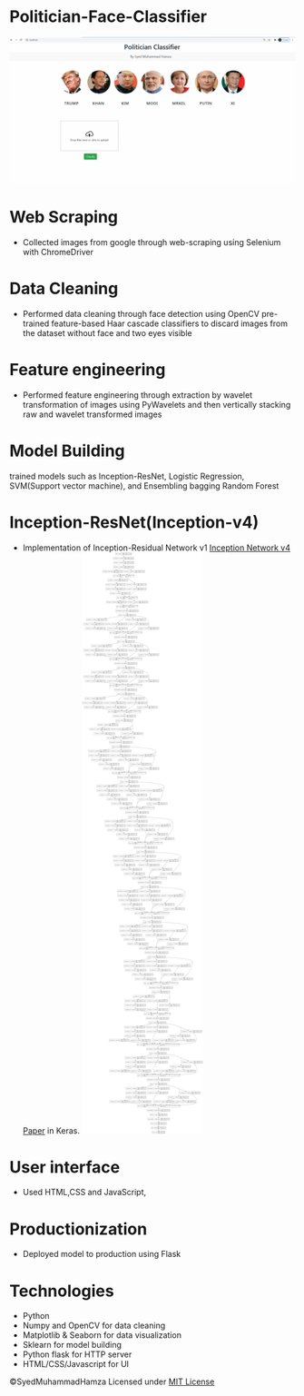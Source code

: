 # Politician-Face-Classifier
![Alt Text](https://github.com/SyedMuhammadHamza/Politician-Face-Classifier/blob/main/UI_Snapshot.gif)
# Web Scraping
* Collected images from google through web-scraping using Selenium with ChromeDriver 

# Data Cleaning
*  Performed data cleaning through face detection using OpenCV pre-trained feature-based  Haar cascade classifiers to discard images from the dataset without face and two eyes visible  

# Feature engineering
* Performed feature engineering through extraction by wavelet transformation of images using PyWavelets and then vertically stacking raw and wavelet transformed images 

# Model Building
 trained models such as Inception-ResNet, Logistic Regression, SVM(Support vector machine), and Ensembling bagging Random Forest
 
# Inception-ResNet(Inception-v4)
* Implementation of Inception-Residual Network v1 [Inception Network v4 Paper](http://arxiv.org/pdf/1602.07261v1.pdf) in Keras.
![Alt Text](https://github.com/SyedMuhammadHamza/Politician-Face-Classifier/blob/main/Inception-ResNet_Inception-v4.png)
 
 
# User interface
*  Used HTML,CSS and JavaScript,

# Productionization
* Deployed model to production using Flask



# Technologies 
* Python
* Numpy and OpenCV for data cleaning
* Matplotlib & Seaborn for data visualization
* Sklearn for model building
* Python flask for HTTP server
* HTML/CSS/Javascript for  UI

©SyedMuhammadHamza Licensed under [MIT License](https://github.com/SyedMuhammadHamza/Politician-Face-Classifier/blob/main/LICENSE)
